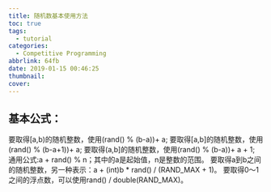 ```yaml
---
title: 随机数基本使用方法
toc: true
tags:
  - tutorial
categories:
  - Competitive Programming
abbrlink: 64fb
date: 2019-01-15 00:46:25
thumbnail:
cover:
---
```


## 基本公式：

要取得[a,b)的随机整数，使用(rand() % (b-a))+ a;
要取得[a,b]的随机整数，使用(rand() % (b-a+1))+ a;
要取得(a,b]的随机整数，使用(rand() % (b-a))+ a + 1;
通用公式:a + rand() % n；其中的a是起始值，n是整数的范围。
要取得a到b之间的随机整数，另一种表示：a + (int)b * rand() / (RAND_MAX + 1)。
要取得0～1之间的浮点数，可以使用rand() / double(RAND_MAX)。